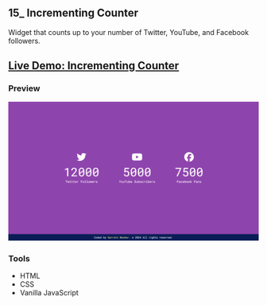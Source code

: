 ## 15_ Incrementing Counter

Widget that counts up to your number of Twitter, YouTube, and Facebook followers.

## [Live Demo: Incrementing Counter](https://15-incrementing-counter-gdbecker.replit.app/)

### Preview

!["HomePage"](./HomePage.png)

### Tools
- HTML
- CSS
- Vanilla JavaScript